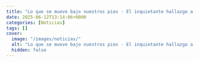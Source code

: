 ```yaml
---
title: "Lo que se mueve bajo nuestros pies - El inquietante hallazgo a 3.000 km de profundidad"
date: 2025-06-12T13:14:06+0000
categories: [Noticias]
tags: []
cover:
  image: "/images/noticias/"
  alt: "Lo que se mueve bajo nuestros pies - El inquietante hallazgo a 3.000 km de profundidad"
  hidden: false
---
```



